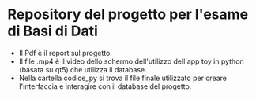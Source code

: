 # Repository del progetto per l'esame di Basi di Dati

- Il Pdf è il report sul progetto.
- Il file .mp4 è il video dello schermo dell'utilizzo dell'app toy in python (basata su qt5) che utilizza il database.
- Nella cartella codice_py si trova il file finale utilizzato per creare l'interfaccia e interagire con il database del progetto.
